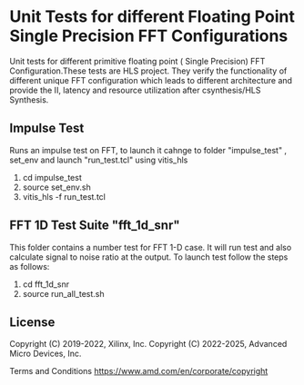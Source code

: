 # Unit Tests for different Floating Point Single Precision FFT Configurations
Unit tests for different primitive floating point ( Single Precision) FFT Configuration.These tests are HLS project. They verify the functionality of different unique FFT configuration which leads to different architecture and provide the II, latency and resource utilization after csynthesis/HLS Synthesis.
## Impulse Test
Runs an impulse test on FFT, to launch it cahnge to folder "impulse_test" , set_env and launch  "run_test.tcl" using vitis_hls
1. cd impulse_test
2. source set_env.sh
3. vitis_hls -f run_test.tcl
## FFT 1D Test Suite "fft_1d_snr"
This folder contains a number test for FFT 1-D case. It will run test and also calculate signal to noise ratio at the output. To launch test follow the steps as follows:
1. cd fft_1d_snr
2. source run_all_test.sh

## License

 Copyright (C) 2019-2022, Xilinx, Inc.
 Copyright (C) 2022-2025, Advanced Micro Devices, Inc.

Terms and Conditions <https://www.amd.com/en/corporate/copyright>